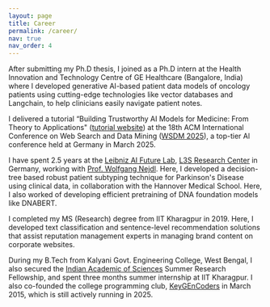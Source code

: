 ```yaml
---
layout: page
title: Career
permalink: /career/
nav: true
nav_order: 4
---
```


After submitting my Ph.D thesis, I joined as a Ph.D intern at the Health Innovation and Technology Centre of GE Healthcare (Bangalore, India) where I developed generative AI-based patient data models of oncology patients using cutting-edge technologies like vector databases and Langchain, to help clinicians easily navigate patient notes. 

I delivered a tutorial “Building Trustworthy AI Models for Medicine: From Theory to Applications" ([tutorial website](https://sites.google.com/view/trustworthy-medical-ai/)) at the 18th ACM International Conference on Web Search and Data Mining ([WSDM 2025](https://www.wsdm-conference.org/2025/tutorials/)), a top-tier Al conference held at Germany in March 2025. 

I have spent 2.5 years at the [Leibniz AI Future Lab](https://leibniz-ai-lab.de/), [L3S Research Center](https://www.l3s.de/) in Germany, working with [Prof. Wolfgang Nejdl](http://www.kbs.uni-hannover.de/~nejdl/). Here, I developed a decision-tree based robust patient subtyping technique for Parkinson's Disease using clinical data, in collaboration with the Hannover Medical School. Here, I also worked of developing efficient pretraining of DNA foundation models like DNABERT.

I completed my MS (Research) degree from IIT Kharagpur in 2019. Here, I developed text classification and sentence-level recommendation solutions that assist reputation management experts in managing brand content on corporate websites. 

During my B.Tech from Kalyani Govt. Engineering College, West Bengal, I also secured the [Indian Academic of Sciences](https://www.ias.ac.in/) Summer Research Fellowship, and spent three months summer internship at IIT Kharagpur. I also co-founded the college programming club, [KeyGEnCoders](https://kgec-coding.github.io/KeyGEnCoders/) in March 2015, which is still actively running in 2025.
